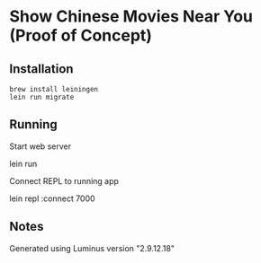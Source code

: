 # Show Chinese Movies Near You (Proof of Concept)

## Installation

```
brew install leiningen
lein run migrate
```

## Running

Start web server

  lein run

Connect REPL to running app

  lein repl :connect 7000

## Notes

Generated using Luminus version "2.9.12.18"
